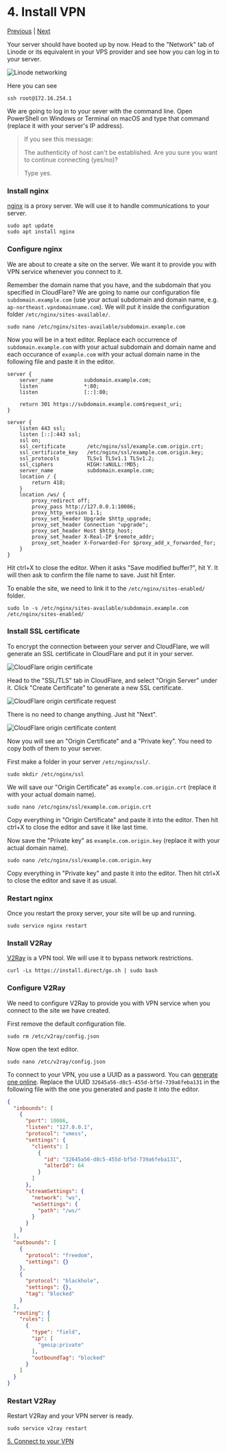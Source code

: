 # 4. Install VPN

[Previous](./3.md) | [Next](./5.md)

Your server should have booted up by now. Head to the "Network" tab of Linode or its equivalent in your VPS provider and see how you can log in to your server.

![Linode networking](../images/linode-networking.png)

Here you can see

```
ssh root@172.16.254.1
```

We are going to log in to your sever with the command line. Open PowerShell on Windows or Terminal on macOS and type that command (replace it with your server's IP address).

> If you see this message:
>
> The authenticity of host can't be established. Are you sure you want to continue connecting (yes/no)?
>
> Type yes.

### Install nginx

[nginx](https://nginx.org/en/) is a proxy server. We will use it to handle communications to your server.

```
sudo apt update
sudo apt install nginx
```

### Configure nginx

We are about to create a site on the server. We want it to provide you with VPN service whenever you connect to it.

Remember the domain name that you have, and the subdomain that you specified in CloudFlare? We are going to name our configuration file `subdomain.example.com` (use your actual subdomain and domain name, e.g. `ap-northeast.vpndomainname.com`). We will put it inside the configuration folder `/etc/nginx/sites-available/`.

```
sudo nano /etc/nginx/sites-available/subdomain.example.com
```

Now you will be in a text editor. Replace each occurrence of `subdomain.example.com` with your actual subdomain and domain name and each occurance of `example.com` with your actual domain name in the following file and paste it in the editor.

```
server {
    server_name          subdomain.example.com;
    listen               *:80;
    listen               [::]:80;

    return 301 https://subdomain.example.com$request_uri;
}

server {
    listen 443 ssl;
    listen [::]:443 ssl;
    ssl on;
    ssl_certificate       /etc/nginx/ssl/example.com.origin.crt;
    ssl_certificate_key   /etc/nginx/ssl/example.com.origin.key;
    ssl_protocols         TLSv1 TLSv1.1 TLSv1.2;
    ssl_ciphers           HIGH:!aNULL:!MD5;
    server_name           subdomain.example.com;
    location / {
        return 418;
    }
    location /ws/ {
        proxy_redirect off;
        proxy_pass http://127.0.0.1:10086;
        proxy_http_version 1.1;
        proxy_set_header Upgrade $http_upgrade;
        proxy_set_header Connection "upgrade";
        proxy_set_header Host $http_host;
        proxy_set_header X-Real-IP $remote_addr;
        proxy_set_header X-Forwarded-For $proxy_add_x_forwarded_for;
    }
}
```

Hit ctrl+X to close the editor. When it asks "Save modified buffer?", hit Y. It will then ask to confirm the file name to save. Just hit Enter.

To enable the site, we need to link it to the `/etc/nginx/sites-enabled/` folder.

```
sudo ln -s /etc/nginx/sites-available/subdomain.example.com /etc/nginx/sites-enabled/
```

### Install SSL certificate

To encrypt the connection between your server and CloudFlare, we will generate an SSL certificate in CloudFlare and put it in your server.

![CloudFlare origin certificate](../images/cloudflare-origin-certificate.png)

Head to the "SSL/TLS" tab in CloudFlare, and select "Origin Server" under it. Click "Create Certificate" to generate a new SSL certificate.

![CloudFlare origin certificate request](../images/cloudflare-origin-certificate-request.png)

There is no need to change anything. Just hit "Next".

![CloudFlare origin certificate content](../images/cloudflare-origin-certificate-content.png)

Now you will see an "Origin Certificate" and a "Private key". You need to copy both of them to your server.

First make a folder in your server `/etc/nginx/ssl/`.

```
sudo mkdir /etc/nginx/ssl
```

We will save our "Origin Certificate" as `example.com.origin.crt` (replace it with your actual domain name).

```
sudo nano /etc/nginx/ssl/example.com.origin.crt
```

Copy everything in "Origin Certificate" and paste it into the editor. Then hit ctrl+X to close the editor and save it like last time.

Now save the "Private key" as `example.com.origin.key` (replace it with your actual domain name).

```
sudo nano /etc/nginx/ssl/example.com.origin.key
```

Copy everything in "Private key" and paste it into the editor. Then hit ctrl+X to close the editor and save it as usual.

### Restart nginx

Once you restart the proxy server, your site will be up and running.

```
sudo service nginx restart
```

### Install V2Ray

[V2Ray](https://www.v2ray.com/en/) is a VPN tool. We will use it to bypass network restrictions.

```
curl -Ls https://install.direct/go.sh | sudo bash
```

### Configure V2Ray

We need to configure V2Ray to provide you with VPN service when you connect to the site we have created.

First remove the default configuration file.

```
sudo rm /etc/v2ray/config.json
```

Now open the text editor.

```
sudo nano /etc/v2ray/config.json
```

To connect to your VPN, you use a UUID as a password. You can [generate one online](https://www.uuidgenerator.net). Replace the UUID `32645a56-d8c5-455d-bf5d-739a6feba131` in the following file with the one you generated and paste it into the editor.

```json
{
  "inbounds": [
    {
      "port": 10086,
      "listen": "127.0.0.1",
      "protocol": "vmess",
      "settings": {
        "clients": [
          {
            "id": "32645a56-d8c5-455d-bf5d-739a6feba131",
            "alterId": 64
          }
        ]
      },
      "streamSettings": {
        "network": "ws",
        "wsSettings": {
          "path": "/ws/"
        }
      }
    }
  ],
  "outbounds": [
    {
      "protocol": "freedom",
      "settings": {}
    },
    {
      "protocol": "blackhole",
      "settings": {},
      "tag": "blocked"
    }
  ],
  "routing": {
    "rules": [
      {
        "type": "field",
        "ip": [
          "geoip:private"
        ],
        "outboundTag": "blocked"
      }
    ]
  }
}
```

### Restart V2Ray

Restart V2Ray and your VPN server is ready.

```
sudo service v2ray restart
```

[5. Connect to your VPN](./5.md)